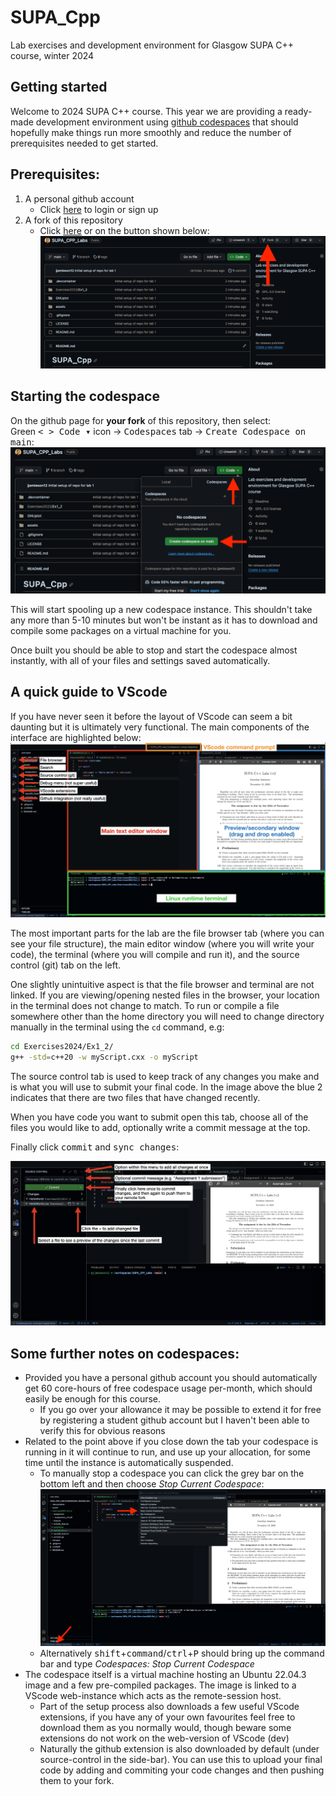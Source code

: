 # SUPA_Cpp
Lab exercises and development environment for Glasgow SUPA C++ course, winter 2024

## Getting started

Welcome to 2024 SUPA C++ course. This year we are providing a ready-made development environment using [github codespaces](https://github.com/features/codespaces) that should hopefully make things run more smoothly and reduce the number of prerequisites needed to get started.

## Prerequisites:

1) A personal github account
    - Click [here](https://github.com/login) to login or sign up
2) A fork of this repository
    - Click [here](https://github.com/jjamieson12/SUPA_Cpp/fork) or on the button shown below:
![](./assets/fork.png)

## Starting the codespace

On the github page for **your fork** of this repository, then select:\
Green <kbd>< > Code ▾</kbd> icon &rarr; <kbd>Codespaces</kbd> tab &rarr; <kbd>Create Codespace on main</kbd>:
![](./assets/codespaces.png)

This will start spooling up a new codespace instance. This shouldn't take any more than 5-10 minutes but won't be instant as it has to download and compile some packages on a virtual machine for you.

Once built you should be able to stop and start the codespace almost instantly, with all of your files and settings saved automatically.

## A quick guide to VScode

If you have never seen it before the layout of VScode can seem a bit daunting but it is ultimately very functional. The main components of the interface are highlighted below:
![](./assets/VScodeLayout_annotated.png)

The most important parts for the lab are the file browser tab (where you can see your file structure), the main editor window (where you will write your code), the terminal (where you will compile and run it), and the source control (git) tab on the left.

One slightly unintuitive aspect is that the file browser and terminal are not linked. If you are viewing/opening nested files in the browser, your location in the terminal does not change to match. To run or compile a file somewhere other than the home directory you will need to change directory manually in the terminal using the `cd` command, e.g:

```bash
cd Exercises2024/Ex1_2/
g++ -std=c++20 -w myScript.cxx -o myScript
```

The source control tab is used to keep track of any changes you make and is what you will use to submit your final code. In the image above the blue 2 indicates that there are two files that have changed recently. 

When you have code you want to submit open this tab, choose all of the files you would like to add, optionally write a commit message at the top. 

Finally click <kbd>commit</kbd> and <kbd>sync changes</kbd>:

![](./assets/GitSubmission.png)

## Some further notes on codespaces:
- Provided you have a personal github account you should automatically get 60 core-hours of free codespace usage per-month, which should easily be enough for this course. 
    - If you go over your allowance it may be possible to extend it for free by registering a student github account but I haven't been able to verify this for obvious reasons
- Related to the point above if you close down the tab your codespace is running in it will continue to run, and use up your allocation, for some time until the instance is automatically suspended. 
    - To manually stop a codespace you can click the grey bar on the bottom left and then choose _Stop Current Codespace_:
    ![](./assets/VScode_StopCodespace.png)
    - Alternatively <kbd>shift</kbd>+<kbd>command</kbd>/<kbd>ctrl</kbd>+<kbd>P</kbd> should bring up the command bar and type _Codespaces: Stop Current Codespace_
- The codespace itself is a virtual machine hosting an Ubuntu 22.04.3 image and a few pre-compiled packages. The image is linked to a VScode web-instance which acts as the remote-session host. 
    - Part of the setup process also downloads a few useful VScode extensions, if you have any of your own favourites feel free to download them as you normally would, though beware some extensions do not work on the web-version of VScode (dev)
    - Naturally the github extension is also downloaded by default (under source-control in the side-bar). You can use this to upload your final code by adding and commiting your code changes and then pushing them to your fork.